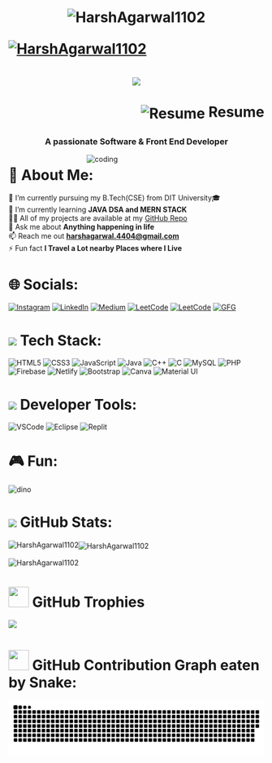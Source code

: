 <h1 align="center">
<p><img src="https://github.com/HarshAgarwal1102/HarshAgarwal1102/assets/117922914/24943b5b-bb0c-47ef-80a0-6076f7b0f97a"alt="HarshAgarwal1102" /></p>
  
  <a href="https://git.io/typing-svg">
<p align="left"><img src="https://komarev.com/ghpvc/?username=king4404"alt="HarshAgarwal1102" /></p>
    <img src="https://readme-typing-svg.demolab.com?font=Major+Mono+Display&size=45&pause=10000&color=FF7722&center=true&vCenter=true&width=600&height=100&lines=I'm+ዙarsh+Agarwal!">
  </a>

  <p align="right">
<a href="https://drive.google.com/file/d/1GA7kA2dLNW1mAj-BmXKNSwBz-nJm-T1I/view?usp=drive_link" style="text-decoration: none; margin-left: 10px;">
    <img src="https://img.icons8.com/?size=512&id=44834&format=png" alt="Resume" width="50px" height="60px" style="vertical-align: middle;" />
    Resume
</a>
</p>

</h1>

<h3 align="center">A passionate Software & Front End Developer</h3>

<img align="right" alt="coding" width="350" src="https://i.pinimg.com/originals/81/17/8b/81178b47a8598f0c81c4799f2cdd4057.gif">

# 💫 About Me:
🔭 I’m currently pursuing my B.Tech(CSE) from DIT University🎓 <br> 🌱 I’m currently learning **JAVA DSA and MERN STACK** <br> 👨‍💻 All of my projects are available at my [GitHub Repo](https://github.com/HarshAgarwal1102?tab=repositories) <br> 💬 Ask me about **Anything happening in life** <br> 📫 Reach me out **harshagarwal.4404@gmail.com** <br> ⚡ Fun fact **I Travel a Lot nearby Places where I Live**


# 🌐 Socials:
[![Instagram](https://img.shields.io/badge/Instagram-%23E4405F.svg?logo=Instagram&logoColor=white)](https://instagram.com/harshagarwal_1102/) [![LinkedIn](https://img.shields.io/badge/LinkedIn-%230077B5.svg?logo=linkedin&logoColor=white)](https://www.linkedin.com/in/harsh4404/) [![Medium](https://img.shields.io/badge/Medium-%2305577D9.svg?logo=Medium&logoColor=white)](https://medium.com/@harshagarwal2225/) [![LeetCode](https://img.shields.io/badge/-LeetCode-%23FFA116.svg?logo=LeetCode&logoColor=black)](https://leetcode.com/agarwal1102/) [![LeetCode](https://img.shields.io/badge/Linktree-%2339E09B.svg?logo=linktree&logoColor=white)](https://linktr.ee/agarwal_harsh) [![GFG](https://img.shields.io/badge/GeeksforGeeks-%23298D46.svg?logo=geeksforgeeks&logoColor=white)](https://auth.geeksforgeeks.org/user/agarwal_harsh)

# <img src="https://media.giphy.com/media/UShQUYH1cN37CvhcFL/giphy.gif" width="60"> Tech Stack:
![HTML5](https://img.shields.io/badge/html5-%23E34F26.svg?style=plastic&logo=html5&logoColor=white) 
![CSS3](https://img.shields.io/badge/css3-%231572B6.svg?style=plastic&logo=css3&logoColor=white) 
![JavaScript](https://img.shields.io/badge/javascript-%23323330.svg?style=plastic&logo=javascript&logoColor=%23F7DF1E) 
![Java](https://img.shields.io/badge/java-%23ED8B00.svg?style=plastic&logo=openjdk&logoColor=white)
![C++](https://img.shields.io/badge/C%2B%2B-%2300599C.svg?style=plastic&logo=c%2B%2B&logoColor=white) 
![C](https://img.shields.io/badge/c-%2300599C.svg?style=plastic&logo=c&logoColor=white) 
![MySQL](https://img.shields.io/badge/mysql-%2300f.svg?style=plastic&logo=mysql&logoColor=white) 
![PHP](https://img.shields.io/badge/PHP-%23777BB4.svg?style=plastic&logo=php&logoColor=white) 
![Firebase](https://img.shields.io/badge/Firebase-%23039BE5.svg?style=plastic&logo=Firebase&logoColor=white) 
![Netlify](https://img.shields.io/badge/netlify-%23000000.svg?style=plastic&logo=netlify&logoColor=#00C7B7) 
![Bootstrap](https://img.shields.io/badge/bootstrap-%23563D7C.svg?style=plastic&logo=bootstrap&logoColor=white) 
![Canva](https://img.shields.io/badge/Canva-%2300C4CC.svg?style=plastic&logo=Canva&logoColor=white) 
![Material UI](https://img.shields.io/badge/Material--UI-%230081CB.svg?style=plastic&logo=material-ui&logoColor=white)

# <img src="https://media.giphy.com/media/1RCFsNQN3dsxK8y8u7/giphy.gif" width="40"> Developer Tools:
![VSCode](https://img.shields.io/badge/Visual_Studio_Code-%230078D4.svg?style=plastic&logo=visual%20studio%20code&logoColor=white) ![Eclipse](https://img.shields.io/badge/Eclipse-%232C2255.svg?style=plastic&logo=eclipse&logoColor=white) ![Replit](https://img.shields.io/badge/Replit-%23667881.svg?style=plastic&logo=replit&logoColor=orange)

# 🎮 Fun:
![dino](https://github.com/HarshAgarwal1102/HarshAgarwal1102/assets/117922914/61d89383-610c-46c1-a1d8-b0b06e57a9c8)

# <img src="https://media.giphy.com/media/uhWLu2lsU0rfLiwYlI/giphy.gif" width="40"> GitHub Stats:
<p><img align="left" src="https://github-readme-stats.vercel.app/api/top-langs/?username=HarshAgarwal1102&theme=dark&hide_border=true&include_all_commits=true&count_private=true&layout=compact" alt="HarshAgarwal1102" /></p>
<p><img align="center" src="https://github-readme-stats.vercel.app/api?username=HarshAgarwal1102&theme=dark&hide_border=true&include_all_commits=true&count_private=true" alt="HarshAgarwal1102" /></p>
<p><img align="center" src="https://github-readme-streak-stats.herokuapp.com/?user=HarshAgarwal1102&theme=dark&hide_border=true" alt="HarshAgarwal1102" /></p>

# <img src="https://media.giphy.com/media/Y0kYalhMDB9II/giphy.gif" width="40" height="40"> GitHub Trophies
![](https://github-profile-trophy.vercel.app/?username=HarshAgarwal1102&theme=radical&no-frame=true&no-bg=false&margin-w=15&margin-h=15&column=-1)

# <img src="https://media.giphy.com/media/6xW2ww8QITVHG/giphy.gif" width="40" height="40"> GitHub Contribution Graph eaten by Snake:
![snake gif](https://github.com/HarshAgarwal1102/HarshAgarwal1102/blob/output/github-contribution-grid-snake-dark.svg)
